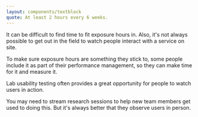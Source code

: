 ```yaml
---
layout: components/textblock
quote: At least 2 hours every 6 weeks.
---
```


It can be difficult to find time to fit  exposure hours in. Also, it's not always possible to get out in the field to watch people interact with a service on site.

To make sure exposure hours are something they stick to, some people include it as part of their performance management, so they can make time for it and measure it.

Lab usability testing often provides a great opportunity for people to watch users in action.

You may need to stream research sessions to help new team members get used to doing this. But it's always better that they observe users in person.
